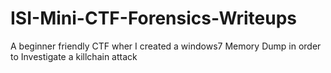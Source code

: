 # ISI-Mini-CTF-Forensics-Writeups
A beginner friendly CTF wher I created a windows7 Memory Dump in order to Investigate a killchain attack 
